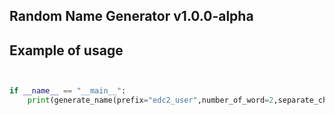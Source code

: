 ## Random Name Generator v1.0.0-alpha


## Example of usage 


```python


if __name__ == "__main__":
    print(generate_name(prefix="edc2_user",number_of_word=2,separate_char="_",postfix=random.randint(0, 10000)))

```